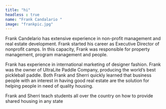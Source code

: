 ```yaml
---
title: "hi"
headless : true
name: "Frank Candalario "
image: "frankpic.jpg"
---
```

Frank Candelario has extensive experience in non-profit management and real estate development. Frank started his career as Executive Director of nonprofit camps. In this capacity, Frank was responsible for property management, program management and people.

Frank has experience in international marketing of designer fashion. Frank was the owner of UltraLite Paddle Company, producing the world’s best pickleball paddle. Both Frank and Sherri quickly learned that business people with an interest in having good real estate are the solution for helping people in need of quality housing.

Frank and Sherri teach students all over the country on how to provide shared housing in any state
